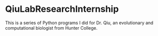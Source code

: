 # QiuLabResearchInternship
This is a series of Python programs I did for Dr. Qiu, an evolutionary and computational biologist from Hunter College.
